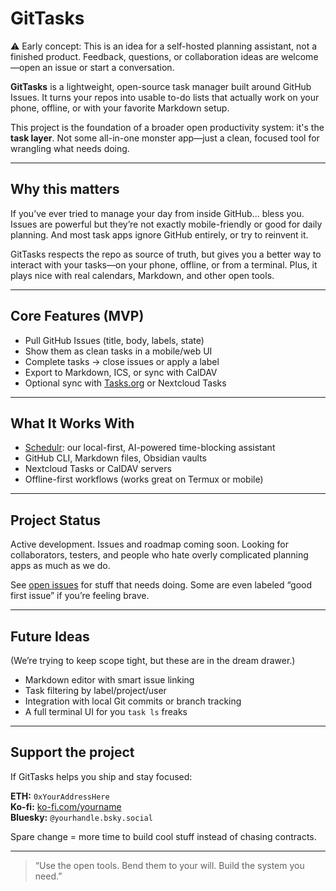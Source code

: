 # GitTasks

⚠️ Early concept: This is an idea for a self-hosted planning assistant, not a finished product. Feedback, questions, or collaboration ideas are welcome—open an issue or start a conversation.

**GitTasks** is a lightweight, open-source task manager built around GitHub Issues. It turns your repos into usable to-do lists that actually work on your phone, offline, or with your favorite Markdown setup.

This project is the foundation of a broader open productivity system: it's the **task layer**. Not some all-in-one monster app—just a clean, focused tool for wrangling what needs doing.

---

## Why this matters

If you’ve ever tried to manage your day from inside GitHub... bless you. Issues are powerful but they’re not exactly mobile-friendly or good for daily planning. And most task apps ignore GitHub entirely, or try to reinvent it.

GitTasks respects the repo as source of truth, but gives you a better way to interact with your tasks—on your phone, offline, or from a terminal. Plus, it plays nice with real calendars, Markdown, and other open tools.

---

## Core Features (MVP)

- Pull GitHub Issues (title, body, labels, state)
- Show them as clean tasks in a mobile/web UI
- Complete tasks → close issues or apply a label
- Export to Markdown, ICS, or sync with CalDAV
- Optional sync with [Tasks.org](https://tasks.org) or Nextcloud Tasks

---

## What It Works With

- [Schedulr](https://github.com/M0nkeyFl0wer/Schedulr): our local-first, AI-powered time-blocking assistant
- GitHub CLI, Markdown files, Obsidian vaults
- Nextcloud Tasks or CalDAV servers
- Offline-first workflows (works great on Termux or mobile)

---

## Project Status

Active development. Issues and roadmap coming soon. Looking for collaborators, testers, and people who hate overly complicated planning apps as much as we do.

See [open issues](https://github.com/M0nkeyFl0wer/GitTasks/issues) for stuff that needs doing. Some are even labeled “good first issue” if you’re feeling brave.

---

## Future Ideas

(We’re trying to keep scope tight, but these are in the dream drawer.)

- Markdown editor with smart issue linking
- Task filtering by label/project/user
- Integration with local Git commits or branch tracking
- A full terminal UI for you `task ls` freaks

---

## Support the project

If GitTasks helps you ship and stay focused:

**ETH:** `0xYourAddressHere`  
**Ko-fi:** [ko-fi.com/yourname](https://ko-fi.com/yourname)  
**Bluesky:** `@yourhandle.bsky.social`

Spare change = more time to build cool stuff instead of chasing contracts.

---

> “Use the open tools. Bend them to your will. Build the system you need.”
